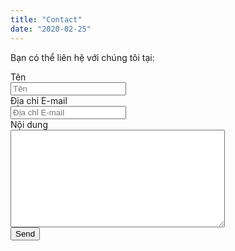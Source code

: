 ```yaml
---
title: "Contact"
date: "2020-02-25"
---
```

Bạn có thể liên hệ với chúng tôi tại:

<form method="post" action="https://forms.un-static.com/forms/dbd174ce12090835a60f1def9de65e306f2df71f">
  <div class="form-group row">
    <label for="name" class="col-4 col-form-label">Tên</label>
    <div class="col-8">
      <div class="input-group">
        <div class="input-group-addon">
          <i class="fa fa-user"></i>
        </div>
        <input id="name" name="name" placeholder="Tên" type="text" required="required" class="form-control">
      </div>
    </div>
  </div>

  <div class="form-group row">
    <label for="email" class="col-4 col-form-label">Địa chỉ E-mail</label>
    <div class="col-8">
      <div class="input-group">
        <div class="input-group-addon">
          <i class="fa fa-envelope"></i>
        </div>
        <input id="email" name="email" placeholder="Địa chỉ E-mail" type="text" required="required" class="form-control">
      </div>
    </div>
  </div>

  <div class="form-group row">
    <label for="message" class="col-4 col-form-label">Nội dung</label>
    <div class="col-8">
      <textarea id="message" name="message" cols="40" rows="10" required="required" class="form-control"></textarea>
    </div>
  </div>
  <div class="form-group row">
    <div class="offset-4 col-8">
      <button name="submit" type="submit" class="btn btn-primary">Send</button>
    </div>
  </div>
  
</form>